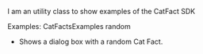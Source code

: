 I am an utility class to show examples of the CatFact SDK

Examples:
CatFactsExamples random
- Shows a dialog box with a random Cat Fact.